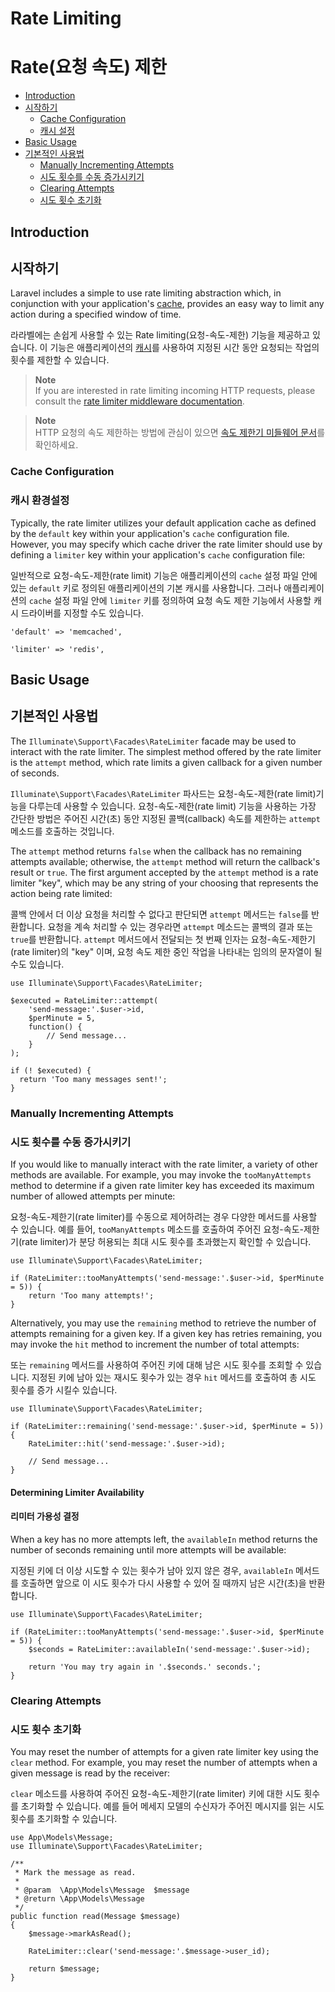 # Rate Limiting
# Rate(요청 속도) 제한

- [Introduction](#introduction)
- [시작하기](#introduction)
    - [Cache Configuration](#cache-configuration)
    - [캐시 설정](#cache-configuration)
- [Basic Usage](#basic-usage)
- [기본적인 사용법](#basic-usage)
    - [Manually Incrementing Attempts](#manually-incrementing-attempts)
    - [시도 횟수를 수동 증가시키기](#manually-incrementing-attempts)
    - [Clearing Attempts](#clearing-attempts)
    - [시도 횟수 초기화](#clearing-attempts)

<a name="introduction"></a>
## Introduction
## 시작하기

Laravel includes a simple to use rate limiting abstraction which, in conjunction with your application's [cache](cache), provides an easy way to limit any action during a specified window of time.

라라벨에는 손쉽게 사용할 수 있는 Rate limiting(요청-속도-제한) 기능을 제공하고 있습니다. 이 기능은 애플리케이션의 [캐시](cache)를 사용하여 지정된 시간 동안 요청되는 작업의 횟수를 제한할 수 있습니다.

> **Note**  
> If you are interested in rate limiting incoming HTTP requests, please consult the [rate limiter middleware documentation](routing#rate-limiting).

> **Note**  
> HTTP 요청의 속도 제한하는 방법에 관심이 있으면 [속도 제한기 미들웨어 문서](routing#rate-limiting)를 확인하세요.

<a name="cache-configuration"></a>
### Cache Configuration
### 캐시 환경설정

Typically, the rate limiter utilizes your default application cache as defined by the `default` key within your application's `cache` configuration file. However, you may specify which cache driver the rate limiter should use by defining a `limiter` key within your application's `cache` configuration file:

일반적으로 요청-속도-제한(rate limit) 기능은 애플리케이션의 `cache` 설정 파일 안에 있는 `default` 키로 정의된 애플리케이션의 기본 캐시를 사용합니다. 그러나 애플리케이션의 `cache` 설정 파일 안에 `limiter` 키를 정의하여 요청 속도 제한 기능에서 사용할 캐시 드라이버를 지정할 수도 있습니다.

    'default' => 'memcached',

    'limiter' => 'redis',

<a name="basic-usage"></a>
## Basic Usage
## 기본적인 사용법

The `Illuminate\Support\Facades\RateLimiter` facade may be used to interact with the rate limiter. The simplest method offered by the rate limiter is the `attempt` method, which rate limits a given callback for a given number of seconds.

`Illuminate\Support\Facades\RateLimiter` 파사드는 요청-속도-제한(rate limit)기능을 다루는데 사용할 수 있습니다. 요청-속도-제한(rate limit) 기능을 사용하는 가장 간단한 방법은 주어진 시간(초) 동안 지정된 콜백(callback) 속도를 제한하는 `attempt` 메소드를 호출하는 것입니다.

The `attempt` method returns `false` when the callback has no remaining attempts available; otherwise, the `attempt` method will return the callback's result or `true`. The first argument accepted by the `attempt` method is a rate limiter "key", which may be any string of your choosing that represents the action being rate limited:

콜백 안에서 더 이상 요청을 처리할 수 없다고 판단되면 `attempt` 메서드는 `false`를 반환합니다. 요청을 계속 처리할 수 있는 경우라면 `attempt` 메소드는 콜백의 결과 또는 `true`를 반환합니다. `attempt` 메서드에서 전달되는 첫 번째 인자는 요청-속도-제한기(rate limiter)의 "key" 이며, 요청 속도 제한 중인 작업을 나타내는 임의의 문자열이 될 수도 있습니다.  

    use Illuminate\Support\Facades\RateLimiter;

    $executed = RateLimiter::attempt(
        'send-message:'.$user->id,
        $perMinute = 5,
        function() {
            // Send message...
        }
    );

    if (! $executed) {
      return 'Too many messages sent!';
    }

<a name="manually-incrementing-attempts"></a>
### Manually Incrementing Attempts
### 시도 횟수를 수동 증가시키기

If you would like to manually interact with the rate limiter, a variety of other methods are available. For example, you may invoke the `tooManyAttempts` method to determine if a given rate limiter key has exceeded its maximum number of allowed attempts per minute:

요청-속도-제한기(rate limiter)를 수동으로 제어하려는 경우 다양한 메서드를 사용할 수 있습니다. 예를 들어, `tooManyAttempts` 메소드를 호출하여 주어진 요청-속도-제한기(rate limiter)가 분당 허용되는 최대 시도 횟수를 초과했는지 확인할 수 있습니다.

    use Illuminate\Support\Facades\RateLimiter;

    if (RateLimiter::tooManyAttempts('send-message:'.$user->id, $perMinute = 5)) {
        return 'Too many attempts!';
    }

Alternatively, you may use the `remaining` method to retrieve the number of attempts remaining for a given key. If a given key has retries remaining, you may invoke the `hit` method to increment the number of total attempts:

또는 `remaining` 메서드를 사용하여 주어진 키에 대해 남은 시도 횟수를 조회할 수 있습니다. 지정된 키에 남아 있는 재시도 횟수가 있는 경우 `hit` 메서드를 호출하여 총 시도 횟수를 증가 시킬수 있습니다.

    use Illuminate\Support\Facades\RateLimiter;

    if (RateLimiter::remaining('send-message:'.$user->id, $perMinute = 5)) {
        RateLimiter::hit('send-message:'.$user->id);

        // Send message...
    }

<a name="determining-limiter-availability"></a>
#### Determining Limiter Availability
#### 리미터 가용성 결정

When a key has no more attempts left, the `availableIn` method returns the number of seconds remaining until more attempts will be available:

지정된 키에 더 이상 시도할 수 있는 횟수가 남아 있지 않은 경우, `availableIn` 메서드를 호출하면 앞으로 이 시도 횟수가 다시 사용할 수 있어 질 때까지 남은 시간(초)을 반환합니다.

    use Illuminate\Support\Facades\RateLimiter;

    if (RateLimiter::tooManyAttempts('send-message:'.$user->id, $perMinute = 5)) {
        $seconds = RateLimiter::availableIn('send-message:'.$user->id);

        return 'You may try again in '.$seconds.' seconds.';
    }

<a name="clearing-attempts"></a>
### Clearing Attempts
### 시도 횟수 초기화

You may reset the number of attempts for a given rate limiter key using the `clear` method. For example, you may reset the number of attempts when a given message is read by the receiver:

`clear` 메소드를 사용하여 주어진 요청-속도-제한기(rate limiter) 키에 대한 시도 횟수를 초기화할 수 있습니다. 예를 들어 메세지 모델의 수신자가 주어진 메시지를 읽는 시도 횟수를 초기화할 수 있습니다.

    use App\Models\Message;
    use Illuminate\Support\Facades\RateLimiter;

    /**
     * Mark the message as read.
     *
     * @param  \App\Models\Message  $message
     * @return \App\Models\Message
     */
    public function read(Message $message)
    {
        $message->markAsRead();

        RateLimiter::clear('send-message:'.$message->user_id);

        return $message;
    }
